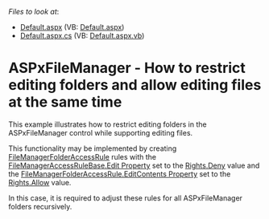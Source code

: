 <!-- default file list -->
*Files to look at*:

* [Default.aspx](./CS/FileManager/Default.aspx) (VB: [Default.aspx](./VB/FileManager/Default.aspx))
* [Default.aspx.cs](./CS/FileManager/Default.aspx.cs) (VB: [Default.aspx.vb](./VB/FileManager/Default.aspx.vb))
<!-- default file list end -->
# ASPxFileManager - How to restrict editing folders and allow editing files at the same time


<p>This example illustrates how to restrict editing folders in the ASPxFileManager control while supporting editing files.</p><p>This functionality may be implemented by creating <a href="http://documentation.devexpress.com/#AspNet/clsDevExpressWebASPxFileManagerFileManagerFolderAccessRuletopic"><u>FileManagerFolderAccessRule</u></a> rules with the <a href="http://documentation.devexpress.com/#AspNet/DevExpressWebASPxFileManagerFileManagerAccessRuleBase_Edittopic"><u>FileManagerAccessRuleBase.Edit Property</u></a> set to the <a href="http://documentation.devexpress.com/#AspNet/DevExpressWebASPxFileManagerRightsEnumtopic"><u>Rights.Deny</u></a> value and the <a href="http://documentation.devexpress.com/#AspNet/DevExpressWebASPxFileManagerFileManagerFolderAccessRule_EditContentstopic"><u>FileManagerFolderAccessRule.EditContents Property</u></a> set to the <a href="http://documentation.devexpress.com/#AspNet/DevExpressWebASPxFileManagerRightsEnumtopic"><u>Rights.Allow</u></a> value.</p><p>In this case, it is required to adjust these rules for all ASPxFileManager folders recursively.</p>

<br/>



